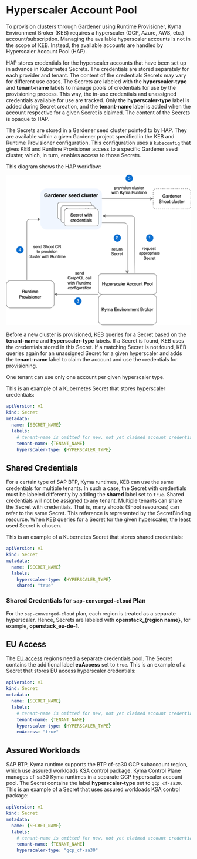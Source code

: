 # Hyperscaler Account Pool

To provision clusters through Gardener using Runtime Provisioner, Kyma Environment Broker (KEB) requires a hyperscaler (GCP, Azure, AWS, etc.) account/subscription. Managing the available hyperscaler accounts is not in the scope of KEB. Instead, the available accounts are handled by Hyperscaler Account Pool (HAP).

HAP stores credentials for the hyperscaler accounts that have been set up in advance in Kubernetes Secrets. The credentials are stored separately for each provider and tenant. The content of the credentials Secrets may vary for different use cases. The Secrets are labeled with the **hyperscaler-type** and **tenant-name** labels to manage pools of credentials for use by the provisioning process. This way, the in-use credentials and unassigned credentials available for use are tracked. Only the **hyperscaler-type** label is added during Secret creation, and the **tenant-name** label is added when the account respective for a given Secret is claimed. The content of the Secrets is opaque to HAP.

The Secrets are stored in a Gardener seed cluster pointed to by HAP. They are available within a given Gardener project specified in the KEB and Runtime Provisioner configuration. This configuration uses a `kubeconfig` that gives KEB and Runtime Provisioner access to a specific Gardener seed cluster, which, in turn, enables access to those Secrets.

This diagram shows the HAP workflow:

![hap-workflow](../assets/hap-flow.drawio.svg)

Before a new cluster is provisioned, KEB queries for a Secret based on the **tenant-name** and **hyperscaler-type** labels.
If a Secret is found, KEB uses the credentials stored in this Secret. If a matching Secret is not found, KEB queries again for an unassigned Secret for a given hyperscaler and adds the **tenant-name** label to claim the account and use the credentials for provisioning.

One tenant can use only one account per given hyperscaler type.

This is an example of a Kubernetes Secret that stores hyperscaler credentials:

```yaml
apiVersion: v1
kind: Secret
metadata:
  name: {SECRET_NAME}
  labels:
    # tenant-name is omitted for new, not yet claimed account credentials
    tenant-name: {TENANT_NAME}
    hyperscaler-type: {HYPERSCALER_TYPE}
```

## Shared Credentials

For a certain type of SAP BTP, Kyma runtimes, KEB can use the same credentials for multiple tenants.
In such a case, the Secret with credentials must be labeled differently by adding the **shared** label set to `true`. Shared credentials will not be assigned to any tenant.
Multiple tenants can share the Secret with credentials. That is, many shoots (Shoot resources) can refer to the same Secret. This reference is represented by the SecretBinding resource.
When KEB queries for a Secret for the given hyperscaler, the least used Secret is chosen.  

This is an example of a Kubernetes Secret that stores shared credentials:

```yaml
apiVersion: v1
kind: Secret
metadata:
  name: {SECRET_NAME}
  labels:
    hyperscaler-type: {HYPERSCALER_TYPE}
    shared: "true"
```

### Shared Credentials for `sap-converged-cloud` Plan
For the `sap-converged-cloud` plan, each region is treated as a separate hyperscaler. Hence, Secrets are labeled with **openstack_{region name}**, for example, **openstack_eu-de-1**.

## EU Access

The [EU access](03-20-eu-access.md) regions need a separate credentials pool. The Secret contains the additional label **euAccess** set to `true`. This is an example of a Secret that stores EU access hyperscaler credentials:

```yaml
apiVersion: v1
kind: Secret
metadata:
  name: {SECRET_NAME}
  labels:
    # tenant-name is omitted for new, not yet claimed account credentials
    tenant-name: {TENANT_NAME}
    hyperscaler-type: {HYPERSCALER_TYPE}
    euAccess: "true"
```

## Assured Workloads

SAP BTP, Kyma runtime supports the BTP cf-sa30 GCP subaccount region, which use assured workloads KSA control package. Kyma Control Plane manages cf-sa30 Kyma runtimes in a separate 
GCP hyperscaler account pool. The Secret contains the label **hyperscaler-type** set to `gcp_cf-sa30`. This is an example of a Secret that uses assured workloads KSA control package:

```yaml
apiVersion: v1
kind: Secret
metadata:
  name: {SECRET_NAME}
  labels:
    # tenant-name is omitted for new, not yet claimed account credentials
    tenant-name: {TENANT_NAME}
    hyperscaler-type: "gcp_cf-sa30"
```
